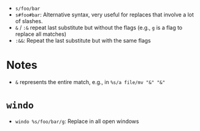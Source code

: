 - `s/foo/bar`
- `s#foo#bar`: Alternative syntax, very useful for replaces that involve a lot of slashes.
- `&` / `:&` repeat last substitute but without the flags (e.g., `g` is a flag to replace all matches)
- `:&&`: Repeat the last substitute but with the same flags

# Notes

- `&` represents the entire match, e.g., in `%s/a file/mv "&" "&"`

# `windo`

- `windo %s/foo/bar/g`: Replace in all open windows
